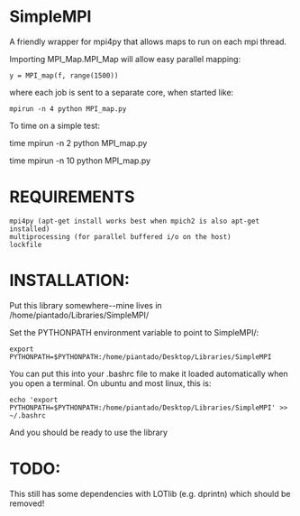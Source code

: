 
SimpleMPI
==========

A friendly wrapper for mpi4py that allows maps to run on each mpi thread. 

Importing MPI_Map.MPI_Map will allow easy parallel mapping:

	y = MPI_map(f, range(1500))

where each job is sent to a separate core, when started like:

	mpirun -n 4 python MPI_map.py


To time on a simple test:

time mpirun -n 2 python MPI_map.py

time mpirun -n 10 python MPI_map.py

REQUIREMENTS
=============

	mpi4py (apt-get install works best when mpich2 is also apt-get installed)
	multiprocessing (for parallel buffered i/o on the host)
	lockfile
	
INSTALLATION:
=============

Put this library somewhere--mine lives in /home/piantado/Libraries/SimpleMPI/
	
Set the PYTHONPATH environment variable to point to SimpleMPI/:
	
	export PYTHONPATH=$PYTHONPATH:/home/piantado/Desktop/Libraries/SimpleMPI
	
You can put this into your .bashrc file to make it loaded automatically when you open a terminal. On ubuntu and most linux, this is:
	
	echo 'export PYTHONPATH=$PYTHONPATH:/home/piantado/Desktop/Libraries/SimpleMPI' >> ~/.bashrc

And you should be ready to use the library

TODO:
=============
This still has some dependencies with LOTlib (e.g. dprintn) which should be removed!